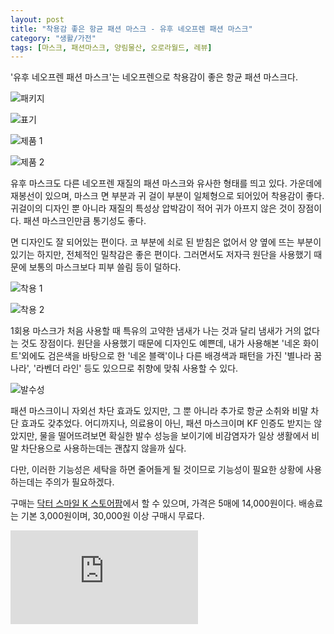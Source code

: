 ```yaml
---
layout: post
title: "착용감 좋은 항균 패션 마스크 - 유후 네오프렌 패션 마스크"
category: "생활/가전"
tags: [마스크, 패션마스크, 양림물산, 오로라월드, 레뷰]
---
```


'유후 네오프렌 패션 마스크'는
네오프렌으로 착용감이 좋은 항균 패션 마스크다.

![패키지](https://images2.imgbox.com/6f/70/BmroXp6l_o.jpg)

![표기](https://images2.imgbox.com/ce/e3/RUYMcuKA_o.jpg)

![제품 1](https://images2.imgbox.com/b0/5e/wSPFNPZp_o.jpg)

![제품 2](https://images2.imgbox.com/bd/2b/Wz5fHAvy_o.jpg)

유후 마스크도 다른 네오프렌 재질의 패션 마스크와 유사한 형태를 띄고 있다.
가운데에 재봉선이 있으며, 마스크 면 부분과 귀 걸이 부분이 일체형으로 되어있어 착용감이 좋다.
귀걸이의 디자인 뿐 아니라 재질의 특성상 압박감이 적어 귀가 아프지 않은 것이 장점이다.
패션 마스크인만큼 통기성도 좋다.

면 디자인도 잘 되어있는 편이다.
코 부분에 쇠로 된 받침은 없어서 양 옆에 뜨는 부분이 있기는 하지만,
전체적인 밀착감은 좋은 편이다.
그러면서도 저자극 원단을 사용했기 때문에 보통의 마스크보다 피부 쓸림 등이 덜하다.

![착용 1](https://images2.imgbox.com/0c/f8/b359qKkI_o.jpg)

![착용 2](https://images2.imgbox.com/0b/93/TDzKfa7J_o.jpg)

1회용 마스크가 처음 사용할 때 특유의 고약한 냄새가 나는 것과 달리 냄새가 거의 없다는 것도 장점이다.
원단을 사용했기 때문에 디자인도 예쁜데,
내가 사용해본 '네온 화이트'외에도 검은색을 바탕으로 한 '네온 블랙'이나
다른 배경색과 패턴을 가진 '별나라 꿈나라', '라벤더 라인' 등도 있으므로
취향에 맞춰 사용할 수 있다.

![발수성](https://images2.imgbox.com/f0/2e/zovB2NAB_o.jpg)

패션 마스크이니 자외선 차단 효과도 있지만,
그 뿐 아니라 추가로 항균 소취와 비말 차단 효과도 갖추었다.
어디까지나, 의료용이 아닌, 패션 마스크이며 KF 인증도 받지는 않았지만,
물을 떨어뜨려보면 확실한 발수 성능을 보이기에 비감염자가 일상 생활에서 비말 차단용으로 사용하는데는 괜찮지 않을까 싶다.

다만, 이러한 기능성은 세탁을 하면 줄어들게 될 것이므로
기능성이 필요한 상황에 사용하는데는 주의가 필요하겠다.

구매는 [닥터 스마일 K 스토어팜](https://smartstore.naver.com/drsmilek)에서 할 수 있으며,
가격은 5매에 14,000원이다.
배송료는 기본 3,000원이며, 30,000원 이상 구매시 무료다.



![스폰서 배너](https://www.revu.net/campaign/img.php?p=82333b07bc95d9360e6fcaa14df0f1767a5ddbed7f2c2a75170886874d028752&amp;v=4 "이 글은 레뷰를 통해 해당 업체에서 페이백을 받아 작성했다.")

